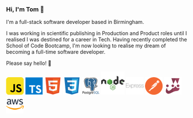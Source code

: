 ### Hi, I'm Tom 👋

<!--
**tomlowen/tomlowen** is a ✨ _special_ ✨ repository because its `README.md` (this file) appears on your GitHub profile.
-->

I'm a full-stack software developer based in Birmingham.

I was working in scientific publishing in Production and Product roles until I realised I was destined for a career in Tech. Having recently completed the School of Code Bootcamp, I'm now looking to realise my dream of becoming a full-time software developer. 

Please say hello! 🙂

![Javascript](https://github.com/tomlowen/tomlowen/blob/main/javascript.png)
![typescript](https://github.com/tomlowen/tomlowen/blob/main/typescript.png)
![html5](https://github.com/tomlowen/tomlowen/blob/main/html5.png)
![css3](https://github.com/tomlowen/tomlowen/blob/main/css3.png)
![postgresql](https://github.com/tomlowen/tomlowen/blob/main/postgresql.png)
![nodejs](https://github.com/tomlowen/tomlowen/blob/main/nodejs.png)
![express](https://github.com/tomlowen/tomlowen/blob/main/express.png)
![postman](https://github.com/tomlowen/tomlowen/blob/main/postman.png)
![jest](https://github.com/tomlowen/tomlowen/blob/main/jest.png)
![aws](https://github.com/tomlowen/tomlowen/blob/main/aws.png)

